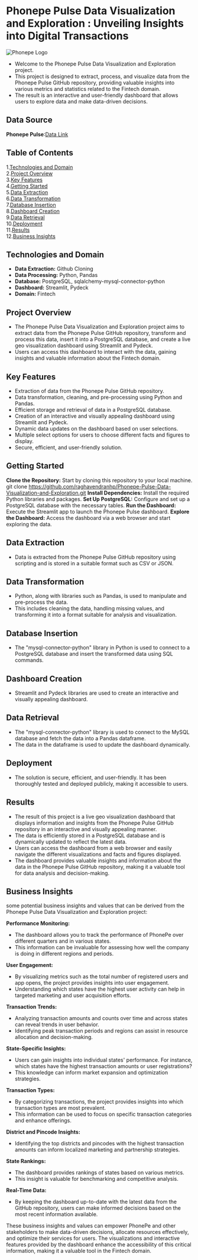 # Phonepe Pulse Data Visualization and Exploration : Unveiling Insights into Digital Transactions
![Phonepe Logo](https://img.icons8.com/color/48/phone-pe.png)
- Welcome to the Phonepe Pulse Data Visualization and Exploration project. 
- This project is designed to extract, process, and visualize data from the Phonepe Pulse GitHub repository, providing valuable insights into various metrics and statistics related to the Fintech domain. 
- The result is an interactive and user-friendly dashboard that allows users to explore data and make data-driven decisions.

## Data Source
**Phonepe Pulse**:[Data Link](https://github.com/PhonePe/pulse.git)

## Table of Contents
1.[Technologies and Domain](#Technologies-and-Domain)  
2.[Project Overview](Project-Overview)  
3.[Key Features](#Key-Features)  
4.[Getting Started](#Getting-Started)  
5.[Data Extraction](#Data-Extraction)  
6.[Data Transformation](#Data-Transformation)  
7.[Database Insertion](#Database-Insertion)  
8.[Dashboard Creation](#Dashboard-Creation)  
9.[Data Retrieval](#Data-Retrieval)  
10.[Deployment](#deployment)  
11.[Results](#results)  
12.[Business Insights](#business-insights)  

## Technologies and Domain
- **Data Extraction:** Github Cloning
- **Data Processing:** Python, Pandas
- **Database:** PostgreSQL, sqlalchemy-mysql-connector-python
- **Dashboard:** Streamlit, Pydeck
- **Domain:** Fintech

## Project Overview
- The Phonepe Pulse Data Visualization and Exploration project aims to extract data from the Phonepe Pulse GitHub repository, transform and process this data, insert it into a PostgreSQL database, and create a live geo visualization dashboard using Streamlit and Pydeck. 
- Users can access this dashboard to interact with the data, gaining insights and valuable information about the Fintech domain.

## Key Features
- Extraction of data from the Phonepe Pulse GitHub repository.
- Data transformation, cleaning, and pre-processing using Python and Pandas.
- Efficient storage and retrieval of data in a PostgreSQL database.
- Creation of an interactive and visually appealing dashboard using Streamlit and Pydeck.
- Dynamic data updates on the dashboard based on user selections.
- Multiple select options for users to choose different facts and figures to display.
- Secure, efficient, and user-friendly solution.

## Getting Started
**Clone the Repository:** Start by cloning this repository to your local machine.
    git clone https://github.com/raghavendranhp/Phonepe-Pulse-Data-Visualization-and-Exploration.git
**Install Dependencies:** Install the required Python libraries and packages.
**Set Up PostgreSQL:** Configure and set up a PostgreSQL database with the necessary tables.
**Run the Dashboard:** Execute the Streamlit app to launch the Phonepe Pulse dashboard.
**Explore the Dashboard:** Access the dashboard via a web browser and start exploring the data.

## Data Extraction
- Data is extracted from the Phonepe Pulse GitHub repository using scripting and is stored in a suitable format such as CSV or JSON.

## Data Transformation
- Python, along with libraries such as Pandas, is used to manipulate and pre-process the data. 
- This includes cleaning the data, handling missing values, and transforming it into a format suitable for analysis and visualization.

## Database Insertion
- The "mysql-connector-python" library in Python is used to connect to a PostgreSQL database and insert the transformed data using SQL commands.

## Dashboard Creation
- Streamlit and Pydeck libraries are used to create an interactive and visually appealing dashboard. 


## Data Retrieval
- The "mysql-connector-python" library is used to connect to the MySQL database and fetch the data into a Pandas dataframe. 
- The data in the dataframe is used to update the dashboard dynamically.

## Deployment
- The solution is secure, efficient, and user-friendly. It has been thoroughly tested and deployed publicly, making it accessible to users.

## Results
- The result of this project is a live geo visualization dashboard that displays information and insights from the Phonepe Pulse GitHub repository in an interactive and visually appealing manner. 
- The data is efficiently stored in a PostgreSQL database and is dynamically updated to reflect the latest data.
- Users can access the dashboard from a web browser and easily navigate the different visualizations and facts and figures displayed. 
- The dashboard provides valuable insights and information about the data in the Phonepe Pulse GitHub repository, making it a valuable tool for data analysis and decision-making.

## Business Insights
some potential business insights and values that can be derived from the Phonepe Pulse Data Visualization and Exploration project:

**Performance Monitoring:** 
- The dashboard allows you to track the performance of PhonePe over different quarters and in various states. 
- This information can be invaluable for assessing how well the company is doing in different regions and periods.

**User Engagement:** 
- By visualizing metrics such as the total number of registered users and app opens, the project provides insights into user engagement.
- Understanding which states have the highest user activity can help in targeted marketing and user acquisition efforts.

**Transaction Trends:**
- Analyzing transaction amounts and counts over time and across states can reveal trends in user behavior.
- Identifying peak transaction periods and regions can assist in resource allocation and decision-making.

**State-Specific Insights:**
- Users can gain insights into individual states' performance. For instance, which states have the highest transaction amounts or user registrations?
- This knowledge can inform market expansion and optimization strategies.


**Transaction Types:**
- By categorizing transactions, the project provides insights into which transaction types are most prevalent. 
- This information can be used to focus on specific transaction categories and enhance offerings.

**District and Pincode Insights:**
- Identifying the top districts and pincodes with the highest transaction amounts can inform localized marketing and partnership strategies.

**State Rankings:**
- The dashboard provides rankings of states based on various metrics.
- This insight is valuable for benchmarking and competitive analysis.


**Real-Time Data:**
- By keeping the dashboard up-to-date with the latest data from the GitHub repository, users can make informed decisions based on the most recent information available.

These business insights and values can empower PhonePe and other stakeholders to make data-driven decisions, allocate resources effectively, and optimize their services for users. The visualizations and interactive features provided by the dashboard enhance the accessibility of this critical information, making it a valuable tool in the Fintech domain.

